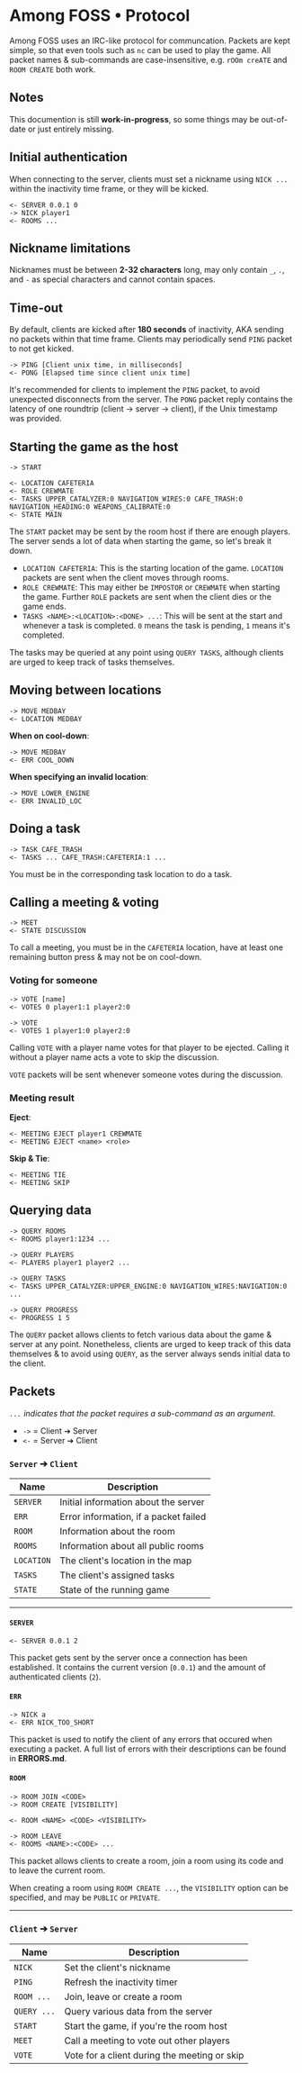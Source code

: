 # Among FOSS • Protocol
Among FOSS uses an IRC-like protocol for communcation. Packets are kept simple, so that even tools such as `nc` can be used to play the game. All packet names & sub-commands are case-insensitive, e.g. `rOOm creATE` and `ROOM CREATE` both work.

## Notes
This documention is still **work-in-progress**, so some things may be out-of-date or just entirely missing.

## Initial authentication
When connecting to the server, clients must set a nickname using `NICK ...` within the inactivity time frame, or they will be kicked.
```
<- SERVER 0.0.1 0
-> NICK player1
<- ROOMS ...
```

## Nickname limitations
Nicknames must be between **2-32 characters** long, may only contain `_`, `.`, and `-` as special characters and cannot contain spaces.

## Time-out
By default, clients are kicked after **180 seconds** of inactivity, AKA sending no packets within that time frame. Clients may periodically send `PING` packet to not get kicked.
```
-> PING [Client unix time, in milliseconds]
<- PONG [Elapsed time since client unix time]
```
It's recommended for clients to implement the `PING` packet, to avoid unexpected disconnects from the server. The `PONG` packet reply contains the latency of one roundtrip (client -> server -> client), if the Unix timestamp was provided.


## Starting the game as the host
```
-> START

<- LOCATION CAFETERIA
<- ROLE CREWMATE
<- TASKS UPPER_CATALYZER:0 NAVIGATION_WIRES:0 CAFE_TRASH:0 NAVIGATION_HEADING:0 WEAPONS_CALIBRATE:0
<- STATE MAIN
```
The `START` packet may be sent by the room host if there are enough players. The server sends a lot of data when starting the game, so let's break it down.

- `LOCATION CAFETERIA`: This is the starting location of the game. `LOCATION` packets are sent when the client moves through rooms.
- `ROLE CREWMATE`: This may either be `IMPOSTOR` or `CREWMATE` when starting the game. Further `ROLE` packets are sent when the client dies or the game ends.
- `TASKS <NAME>:<LOCATION>:<DONE> ...`: This will be sent at the start and whenever a task is completed. `0` means the task is pending, `1` means it's completed.

The tasks may be queried at any point using `QUERY TASKS`, although clients are urged to keep track of tasks themselves.

## Moving between locations
```
-> MOVE MEDBAY
<- LOCATION MEDBAY
```

**When on cool-down**:
```
-> MOVE MEDBAY
<- ERR COOL_DOWN
```

**When specifying an invalid location**:
```
-> MOVE LOWER_ENGINE
<- ERR INVALID_LOC
```

## Doing a task
```
-> TASK CAFE_TRASH
<- TASKS ... CAFE_TRASH:CAFETERIA:1 ...
```
You must be in the corresponding task location to do a task.

## Calling a meeting & voting
```
-> MEET
<- STATE DISCUSSION
```
To call a meeting, you must be in the `CAFETERIA` location, have at least one remaining button press & may not be on cool-down.

### Voting for someone
```
-> VOTE [name]
<- VOTES 0 player1:1 player2:0

-> VOTE
<- VOTES 1 player1:0 player2:0
```

Calling `VOTE` with a player name votes for that player to be ejected.
Calling it without a player name acts a vote to skip the discussion.

`VOTE` packets will be sent whenever someone votes during the discussion.

### Meeting result
**Eject**:
```
<- MEETING EJECT player1 CREWMATE
<- MEETING EJECT <name> <role>
```

**Skip & Tie**:
```
<- MEETING TIE
<- MEETING SKIP
```

## Querying data
```
-> QUERY ROOMS
<- ROOMS player1:1234 ...

-> QUERY PLAYERS
<- PLAYERS player1 player2 ...

-> QUERY TASKS
<- TASKS UPPER_CATALYZER:UPPER_ENGINE:0 NAVIGATION_WIRES:NAVIGATION:0 ...

-> QUERY PROGRESS
<- PROGRESS 1 5
```
The `QUERY` packet allows clients to fetch various data about the game & server at any point.
Nonetheless, clients are urged to keep track of this data themselves & to avoid using `QUERY`, as the server always sends initial data to the client.

## Packets
*`...` indicates that the packet requires a sub-command as an argument*.

- `->` = Client ➔ Server
- `<-` = Server ➔ Client

### `Server` ➔ `Client`
| Name        | Description                           |
| ----------- | ------------------------------------- |
| `SERVER`    | Initial information about the server  |
| `ERR`       | Error information, if a packet failed |
| `ROOM`      | Information about the room            |
| `ROOMS`     | Information about all public rooms    |
| `LOCATION`  | The client's location in the map      |
| `TASKS`     | The client's assigned tasks           |
| `STATE`     | State of the running game             |

---

#### `SERVER`
```
<- SERVER 0.0.1 2
```
This packet gets sent by the server once a connection has been established. It contains the current version (`0.0.1`) and the amount of authenticated clients (`2`).

#### `ERR`
```
-> NICK a
<- ERR NICK_TOO_SHORT
```
This packet is used to notify the client of any errors that occured when executing a packet. A full list of errors with their descriptions can be found in **ERRORS.md**.

#### `ROOM`
```
-> ROOM JOIN <CODE>
-> ROOM CREATE [VISIBILITY]

<- ROOM <NAME> <CODE> <VISIBILITY>
```
```
-> ROOM LEAVE
<- ROOMS <NAME>:<CODE> ...
```
This packet allows clients to create a room, join a room using its code and to leave the current room.

When creating a room using `ROOM CREATE ...`, the `VISIBILITY` option can be specified, and may be `PUBLIC` or `PRIVATE`.

---

### `Client` ➔ `Server`
| Name        | Description                                  |
| ----------- | -------------------------------------------- |
| `NICK`      | Set the client's nickname                    |
| `PING`      | Refresh the inactivity timer                 |
| `ROOM ...`  | Join, leave or create a room                 |
| `QUERY ...` | Query various data from the server           |
| `START`     | Start the game, if you're the room host      |
| `MEET`      | Call a meeting to vote out other players     |
| `VOTE`      | Vote for a client during the meeting or skip |